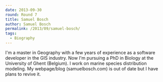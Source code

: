 ```yaml
---
date: 2013-09-30
round: Round 7
title: Samuel Bosch
author: Samuel Bosch
permalink: /2013/09/samuel-bosch/
tags:
  - Biography
---
```

I'm a master in Geography with a few years of experience as a software developer in the GIS industry. Now I'm pursuing a PhD in Biology at the University of Ghent (Belgium). I work on marine species distribution modeling. My webpage/blog (samuelbosch.com) is out of date but I have plans to revive it.
